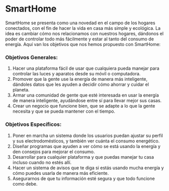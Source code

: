 # SmartHome
SmartHome se presenta como una novedad en el campo de los hogares conectados, con el fin de hacer la vida en casa más simple y ecológica. La idea es cambiar cómo nos relacionamos con nuestros hogares, dándonos el poder de controlar todo más fácilmente y estar al tanto del consumo de energía. Aquí van los objetivos que nos hemos propuesto con SmartHome:

### Objetivos Generales: 
1. Hacer una plataforma fácil de usar que cualquiera pueda manejar para controlar las luces y aparatos desde su móvil o computadora. 
2. Promover que la gente use la energía de manera más inteligente, dándoles datos que les ayuden a decidir cómo ahorrar y cuidar el planeta. 
3. Armar una comunidad de gente que esté interesada en usar la energía de manera inteligente, ayudándose entre sí para llevar mejor sus casas. 
4. Crear un negocio que funcione bien, que se adapte a lo que la gente necesita y que se pueda mantener con el tiempo. 

### Objetivos Específicos:
1. Poner en marcha un sistema donde los usuarios puedan ajustar su perfil y sus electrodomésticos, y también ver cuánta el consumo energético. 
2. Diseñar programas que ayuden a ver cómo se está usando la energía y den consejos para mejorar el consumo. 
3. Desarrollar para cualquier plataforma y que puedas manejar tu casa incluso cuando no estés allí. 
4. Hacer un sistema de avisos que te diga si estás usando mucha energía y cómo puedes usarla de manera más eficiente. 
5. Asegurarnos de que tu información esté segura y que todo funcione como debe.


